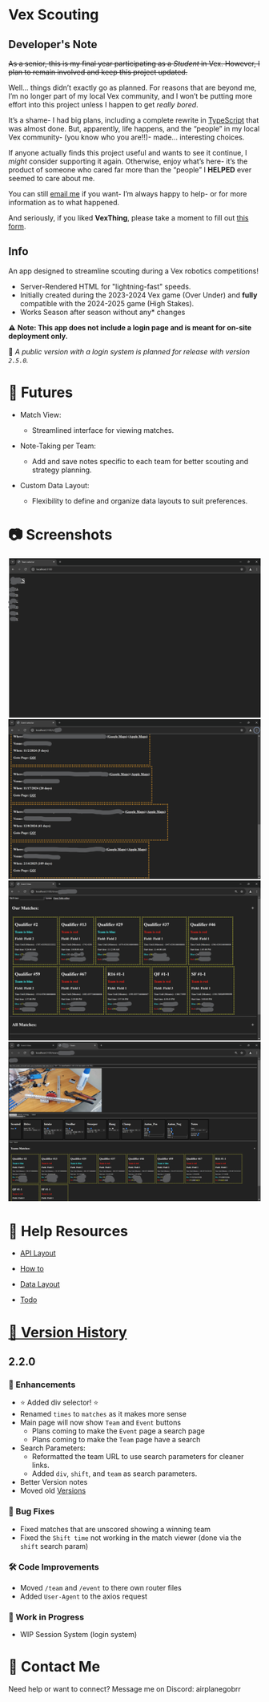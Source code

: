 # Vex Scouting

## Developer's Note
~~As a senior, this is my final year participating as a *Student* in Vex. However, I plan to remain involved and keep this project updated.~~

Well… things didn’t exactly go as planned. For reasons that are beyond me, I’m no longer part of my local Vex community, and I won’t be putting more effort into this project unless I happen to get *really bored*.

It’s a shame- I had big plans, including a complete rewrite in [TypeScript](https://github.com/AirplaneGobrr-Trash/vexthing/tree/bun-ts) that was almost done. But, apparently, life happens, and the “people” in my local Vex community- (you know who you are!!)- made… interesting choices.

If anyone actually finds this project useful and wants to see it continue, I *might* consider supporting it again. Otherwise, enjoy what’s here- it’s the product of someone who cared far more than the “people” I **HELPED** ever seemed to care about me.

You can still [email me](airplane@airplanegobrr.xyz) if you want- I’m always happy to help- or for more information as to what happened.

And seriously, if you liked **VexThing**, please take a moment to fill out [this form](https://forms.gle/aobXyfi5RJgt1yuh7).

## Info

An app designed to streamline scouting during a Vex robotics competitions!

- Server-Rendered HTML for "lightning-fast" speeds.
- Initially created during the 2023-2024 Vex game (Over Under) and **fully** compatible with the 2024-2025 game (High Stakes).
- Works Season after season without any* changes

⚠️ **Note: This app does not include a login page and is meant for on-site deployment only.**

🚀 *A public version with a login system is planned for release with version `2.5.0`.*

# 🔮 Futures

- Match View:
    - Streamlined interface for viewing matches.

- Note-Taking per Team:
    - Add and save notes specific to each team for better scouting and strategy planning.

- Custom Data Layout:
    - Flexibility to define and organize data layouts to suit preferences.

# 📷 Screenshots

![Main page picture](docs/imgs/main.png)
![Team page picture](docs/imgs/team.png)
![Match list picture](docs/imgs/time.png)
![Team info picture](docs/imgs/teamInfo.png)


# 📖 Help Resources

- [API Layout](/docs/apiRoutes.md)

- [How to](/docs/howTo.md)

- [Data Layout](/docs/layout.md)

- [Todo](/TODO.md)

# [🔖 Version History](./versions.md)

## 2.2.0

### 🌟 Enhancements
- ⭐ Added div selector! ⭐
- Renamed `times` to `matches` as it makes more sense
- Main page will now show `Team` and `Event` buttons
    - Plans coming to make the `Event` page a search page
    - Plans coming to make the `Team` page have a search
- Search Parameters:
    - Reformatted the team URL to use search parameters for cleaner links.
    - Added `div`, `shift`, and `team` as search parameters.
- Better Version notes
- Moved old [Versions](./versions.md)

### 🐞 Bug Fixes
- Fixed matches that are unscored showing a winning team
- Fixed the `Shift time` not working in the match viewer (done via the `shift` search param)


### 🛠️ Code Improvements
- Moved `/team` and `/event` to there own router files
- Added `User-Agent` to the axios request

### 🚧 Work in Progress
- WIP Session System (login system)

# 📨 Contact Me

Need help or want to connect? Message me on Discord: airplanegobrr
